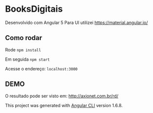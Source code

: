 
# BooksDigitais

Desenvolvido com Angular 5 
Para UI utilizei https://material.angular.io/ 

## Como rodar

Rode `npm install` 

Em seguida `npm start`

Acesse o endereço: `localhost:3000`

## DEMO

O resultado pode ser visto em: http://axionet.com.br/rd/ 


This project was generated with [Angular CLI](https://github.com/angular/angular-cli) version 1.6.8.